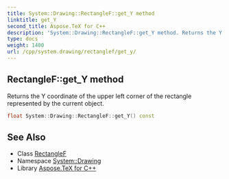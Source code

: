 ```yaml
---
title: System::Drawing::RectangleF::get_Y method
linktitle: get_Y
second_title: Aspose.TeX for C++
description: 'System::Drawing::RectangleF::get_Y method. Returns the Y coordinate of the upper left corner of the rectangle represented by the current object in C++.'
type: docs
weight: 1400
url: /cpp/system.drawing/rectanglef/get_y/
---
```

## RectangleF::get_Y method


Returns the Y coordinate of the upper left corner of the rectangle represented by the current object.

```cpp
float System::Drawing::RectangleF::get_Y() const
```

## See Also

* Class [RectangleF](../)
* Namespace [System::Drawing](../../)
* Library [Aspose.TeX for C++](../../../)
